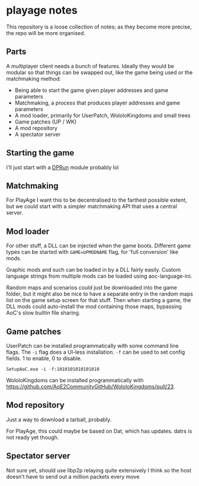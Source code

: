 # playage notes

This repository is a loose collection of notes; as they become more precise, the repo will be more organised.

## Parts

A multiplayer client needs a bunch of features. Ideally they would be modular so that things can be swapped out, like the game being used or the matchmaking method:

 - Being able to start the game given player addresses and game parameters
 - Matchmaking, a process that produces player addresses and game parameters
 - A mod loader, primarily for UserPatch, WololoKingdoms and small trees
 - Game patches (UP / WK)
 - A mod repository
 - A spectator server

## Starting the game

I'll just start with a [DPRun](https://github.com/playage/dprun) module probably lol

## Matchmaking

For PlayAge I want this to be decentralised to the farthest possible extent, but we could start with a simpler matchmaking API that uses a central server.

## Mod loader

For other stuff, a DLL can be injected when the game boots. Different game types can be started with `GAME=UPMODNAME` flag, for 'full conversion' like mods.

Graphic mods and such can be loaded in by a DLL fairly easily.
Custom language strings from multiple mods can be loaded using aoc-language-ini.

Random maps and scenarios could just be downloaded into the game folder, but it might also be nice to have a separate entry in the random maps list on the game setup screen for that stuff. Then when starting a game, the DLL mods could auto-install the mod containing those maps, bypassing AoC's slow builtin file sharing.

## Game patches

UserPatch can be installed programmatically with some command line flags. The `-i` flag does a UI-less installation. `-f` can be used to set config fields. 1 to enable, 0 to disable.

```
SetupAoC.exe -i -f:1010101010101010
```

WololoKingdoms can be installed programmatically with https://github.com/AoE2CommunityGitHub/WololoKingdoms/pull/23.

## Mod repository

Just a way to download a tarball, probably.

For PlayAge, this could maybe be based on Dat, which has updates. datrs is not ready yet though.

## Spectator server

Not sure yet, should use libp2p relaying quite extensively I think so the host doesn't have to send out a million packets every move
